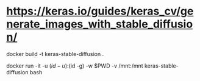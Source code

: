 
# https://keras.io/guides/keras_cv/generate_images_with_stable_diffusion/

docker build -t keras-stable-diffusion .

docker run -it -u $(id -u):$(id -g) -w $PWD -v /mnt:/mnt keras-stable-diffusion bash